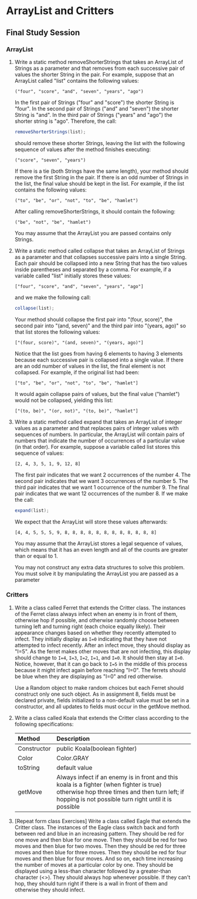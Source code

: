 # ArrayList and Critters
## Final Study Session

### ArrayList
1. Write a static method removeShorterStrings that takes an ArrayList of Strings as a parameter and that removes from each successive pair of values the shorter String in the pair. For example, suppose that an ArrayList called "list" contains the following values:

	```
	("four", "score", "and", "seven", "years", "ago")
	```

	In the first pair of Strings ("four" and "score") the shorter String is "four". In the second pair of Strings ("and" and "seven") the shorter String is "and". In the third pair of Strings ("years" and "ago") the shorter string is "ago". Therefore, the call:

	```java
	removeShorterStrings(list);
	```

	should remove these shorter Strings, leaving the list with the following sequence of values after the method finishes executing:

	```
	("score", "seven", "years")
	```

	If there is a tie (both Strings have the same length), your method should remove the first String in the pair. If there is an odd number of Strings in the list, the final value should be kept in the list. For example, if the list contains the following values:

	```
	("to", "be", "or", "not", "to", "be", "hamlet")
	```

	After calling removeShorterStrings, it should contain the following:

	```
	("be", "not", "be", "hamlet")
	```

	You may assume that the ArrayList you are passed contains only Strings.

2. Write a static method called collapse that takes an ArrayList of Strings as a parameter and that collapses successive pairs into a single String. Each pair should be collapsed into a new String that has the two values inside parentheses and separated by a comma. For example, if a variable called "list" initially stores these values:

	```
	["four", "score", "and", "seven", "years", "ago"]
	```

	and we make the following call:

	```java
	collapse(list);
	```

	Your method should collapse the first pair into "(four, score)", the second pair into "(and, seven)" and the third pair into "(years, ago)" so that list stores the following values:

	```
	["(four, score)", "(and, seven)", "(years, ago)"]
	```

	Notice that the list goes from having 6 elements to having 3 elements because each successive pair is collapsed into a single value. If there are an odd number of values in the list, the final element is not collapsed. For example, if the original list had been:

	```
	["to", "be", "or", "not", "to", "be", "hamlet"]
	```

	It would again collapse pairs of values, but the final value ("hamlet") would not be collapsed, yielding this list:

	```
	["(to, be)", "(or, not)", "(to, be)", "hamlet"]
	```

3. Write a static method called expand that takes an ArrayList of integer values as a parameter and that replaces pairs of integer values with sequences of numbers. In particular, the ArrayList will contain pairs of numbers that indicate the number of occurrences of a particular value (in that order). For example, suppose a variable called list stores this sequence of values:

	```
	[2, 4, 3, 5, 1, 9, 12, 8]
	```

	The first pair indicates that we want 2 occurrences of the number 4. The second pair indicates that we want 3 occurrences of the number 5. The third pair indicates that we want 1 occurrence of the number 9. The final pair indicates that we want 12 occurrences of the number 8.  If we make the call:

	```java
	expand(list);
	```

	We expect that the ArrayList will store these values afterwards:

	```
	[4, 4, 5, 5, 5, 9, 8, 8, 8, 8, 8, 8, 8, 8, 8, 8, 8, 8]
	```

	You may assume that the ArrayList stores a legal sequence of values, which means that it has an even length and all of the counts are greater than or equal to 1.

	You may not construct any extra data structures to solve this problem. You must solve it by manipulating the ArrayList you are passed as a parameter

### Critters
1. Write a class called Ferret that extends the Critter class. The instances of the Ferret class always infect when an enemy is in front of them, otherwise hop if possible, and otherwise randomly choose between turning left and turning right (each choice equally likely). Their appearance changes based on whether they recently attempted to infect. They initially display as `I=0` indicating that they have not attempted to infect recently. After an infect move, they should display as "I=5". As the ferret makes other moves that are not infecting, this display should change to `I=4`, `I=3`, `I=2`, `I=1`, and `I=0`. It should then stay at `I=0`. Notice, however, that it can go back to `I=5` in the middle of this process because it might infect again before reaching "I=0". The ferrets should be blue when they are displaying as "I=0" and red otherwise.

	Use a Random object to make random choices but each Ferret should construct only one such object. As in assignment 8, fields must be declared private, fields initialized to a non-default value must be set in a constructor, and all updates to fields must occur in the getMove method.

2. Write a class called Koala that extends the Critter class according to the following specifications:

	| Method | Description |
	| :--- | :--- |
	| Constructor | public Koala(boolean fighter) |
	| Color | Color.GRAY |
	| toString | default value |
	| getMove | Always infect if an enemy is in front and this koala is a fighter (when fighter is true) otherwise hop three times and then turn left; if hopping is not possible turn right until it is possible |

3. [Repeat form class Exercises] Write a class called Eagle that extends the Critter class. The instances of the Eagle class switch back and forth between red and blue in an increasing pattern. They should be red for one move and then blue for one move. Then they should be red for two moves and then blue for two moves. Then they should be red for three moves and then blue for three moves. Then they should be red for four moves and then blue for four moves. And so on, each time increasing the number of moves at a particular color by one. They should be displayed using a less-than character followed by a greater-than character (<>). They should always hop whenever possible. If they can't hop, they should turn right if there is a wall in front of them and otherwise they should infect.
